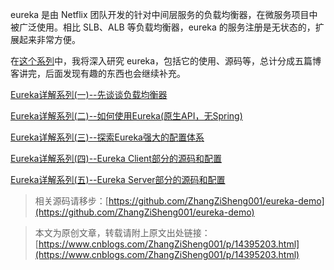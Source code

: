 eureka 是由 Netflix 团队开发的针对中间层服务的负载均衡器，在微服务项目中被广泛使用。相比 SLB、ALB 等负载均衡器，eureka 的服务注册是无状态的，扩展起来非常方便。

在[这个系列](https://www.cnblogs.com/ZhangZiSheng001/category/1920698.html)中，我将深入研究 eureka，包括它的使用、源码等，总计分成五篇博客讲完，后面发现有趣的东西也会继续补充。

 [Eureka详解系列(一)--先谈谈负载均衡器](https://www.cnblogs.com/ZhangZiSheng001/p/14313051.html) 

 [Eureka详解系列(二)--如何使用Eureka(原生API，无Spring)](https://www.cnblogs.com/ZhangZiSheng001/p/14337985.html) 

 [Eureka详解系列(三)--探索Eureka强大的配置体系](https://www.cnblogs.com/ZhangZiSheng001/p/14374005.html) 

 [Eureka详解系列(四)--Eureka Client部分的源码和配置](https://www.cnblogs.com/ZhangZiSheng001/p/14381169.html) 

 [Eureka详解系列(五)--Eureka Server部分的源码和配置](https://www.cnblogs.com/ZhangZiSheng001/p/14395079.html) 

> 相关源码请移步：[https://github.com/ZhangZiSheng001/eureka-demo](https://github.com/ZhangZiSheng001/eureka-demo)

>本文为原创文章，转载请附上原文出处链接：[https://www.cnblogs.com/ZhangZiSheng001/p/14395203.html](https://www.cnblogs.com/ZhangZiSheng001/p/14395203.html)
